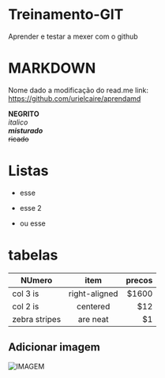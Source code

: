 # Treinamento-GIT
Aprender e testar a mexer com o github

# MARKDOWN  
   Nome dado a modificação do read.me      link: https://github.com/urielcaire/aprendamd

**NEGRITO**  
*italico*  
**_misturado_**  
~~ricado~~  

# Listas 
* esse  
- esse 2
+ ou esse


# tabelas
| NUmero       |    item        | precos  |
| ------------- |:-------------:| -----:|
| col 3 is      | right-aligned | $1600 |
| col 2 is      | centered      |   $12 |
| zebra stripes | are neat      |    $1 |


## Adicionar imagem

![IMAGEM](https://www.google.com/url?sa=i&source=images&cd=&ved=2ahUKEwje4_PYuavlAhX5IrkGHfQqBY0QjRx6BAgBEAQ&url=https%3A%2F%2Fgiphy.com%2Fgifs%2F2d-animation-iEy87JDeMReRq&psig=AOvVaw0G560X2gR_uSQ0dHVxBYmL&ust=1571681904404347)
